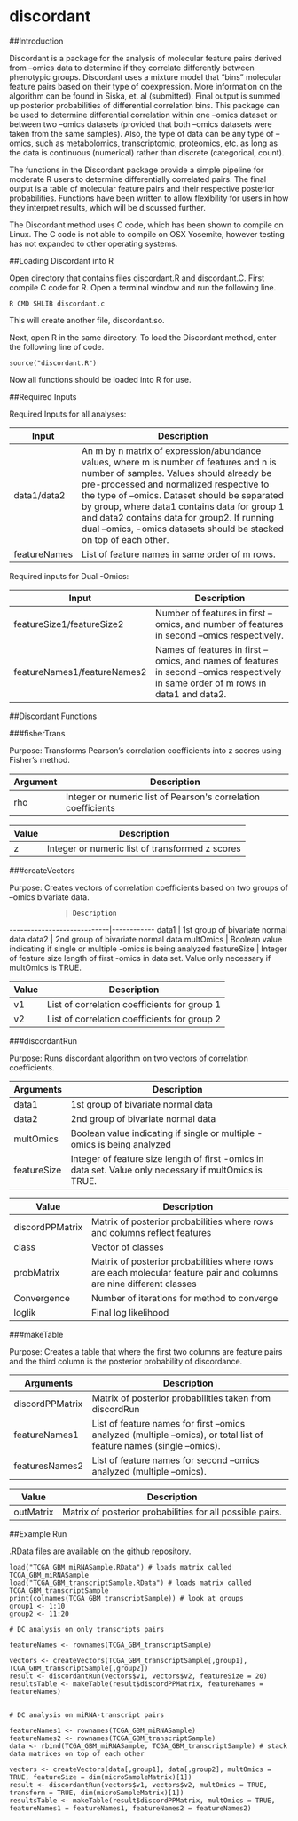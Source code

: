 # discordant

##Introduction

Discordant is a package for the analysis of molecular feature pairs derived from –omics data to determine if they correlate differently between phenotypic groups. Discordant uses a mixture model that “bins” molecular feature pairs based on their type of coexpression. More information on the algorithm can be found in Siska, et. al (submitted). Final output is summed up posterior probabilities of differential correlation bins. This package can be used to determine differential correlation within one –omics dataset or between two –omics datasets (provided that both –omics datasets were taken from the same samples). Also, the type of data can be any type of –omics, such as metabolomics, transcriptomic, proteomics, etc. as long as the data
is continuous (numerical) rather than discrete (categorical, count).

The functions in the Discordant package provide a simple pipeline for moderate R users to determine differentially correlated pairs. The final output is a table of molecular feature pairs and their respective posterior probabilities. Functions have been written to allow flexibility for users in how they interpret results, which will be discussed further.

The Discordant method uses C code, which has been shown to compile on Linux. The C code is not able to compile on OSX Yosemite, however testing has not expanded to other operating systems.

##Loading Discordant into R

Open directory that contains files discordant.R and discordant.C. First compile C code for R. Open a terminal window and run the following line.

```
R CMD SHLIB discordant.c
```

This will create another file, discordant.so.

Next, open R in the same directory. To load the Discordant method, enter the following line of code.

```
source("discordant.R")
```

Now all functions should be loaded into R for use.

##Required Inputs

Required Inputs for all analyses:

Input                       | Description
----------------------------|------------
data1/data2                 | An m by n matrix of expression/abundance values, where m is number of features and n is number of samples. Values should already be pre-processed and normalized respective to the type of –omics. Dataset should be separated by group, where data1 contains data for group 1 and data2 contains data for group2. If running dual –omics, -omics datasets should be stacked on top of each other.
featureNames                | List of feature names in same order of m rows.

Required inputs for Dual -Omics:

Input                       | Description
----------------------------|------------
featureSize1/featureSize2   | Number of features in first –omics, and number of features in second –omics respectively.
featureNames1/featureNames2 | Names of features in first –omics, and names of features in second –omics respectively in same order of m rows in data1 and data2.

##Discordant Functions

###fisherTrans

Purpose: Transforms Pearson’s correlation coefficients into z scores using Fisher’s method.


Argument        | Description
----------------|---------------------
rho             | Integer or numeric list of Pearson's correlation coefficients

Value           | Description
----------------|-------------------
z       | Integer or numeric list of transformed z scores

###createVectors

Purpose: Creates vectors of correlation coefficients based on two groups of –omics bivariate data.

                  | Description
----------------------------|------------
data1                       | 1st group of bivariate normal data
data2                       | 2nd group of bivariate normal data
multOmics	            | Boolean value indicating if single or multiple -omics is being analyzed
featureSize	            | Integer of feature size length of first -omics in data set. Value only necessary if multOmics is TRUE.

Value                       | Description
----------------------------|------------
v1                          | List of correlation coefficients for group 1
v2                          | List of correlation coefficients for group 2

###discordantRun

Purpose: Runs discordant algorithm on two vectors of correlation coefficients.

Arguments                   | Description
----------------------------|------------
data1                       | 1st group of bivariate normal data
data2                       | 2nd group of bivariate normal data
multOmics                   | Boolean value indicating if single or multiple -omics is being analyzed
featureSize                 | Integer of feature size length of first -omics in data set. Value only necessary if multOmics is TRUE.

Value                       | Description
----------------------------|------------
discordPPMatrix             | Matrix of posterior probabilities where rows and columns reflect features
class                       | Vector of classes
probMatrix                  | Matrix of posterior probabilities where rows are each molecular feature pair and columns are nine different classes
Convergence                 | Number of iterations for method to converge
loglik                      | Final log likelihood

###makeTable

Purpose: Creates a table that where the first two columns are feature pairs and the third column is the posterior probability of discordance.

Arguments                   | Description
----------------------------|------------
discordPPMatrix             | Matrix of posterior probabilities taken from discordRun
featureNames1               | List of feature names for first –omics analyzed (multiple –omics), or total list of feature names (single –omics).
featuresNames2              |List of feature names for second –omics analyzed (multiple –omics).

Value                       | Description
----------------------------|------------
outMatrix                   | Matrix of posterior probabilities for all possible pairs.

##Example Run

.RData files are available on the github repository.

```
load("TCGA_GBM_miRNASample.RData") # loads matrix called TCGA_GBM_miRNASample
load("TCGA_GBM_transcriptSample.RData") # loads matrix called TCGA_GBM_transcriptSample
print(colnames(TCGA_GBM_transcriptSample)) # look at groups
group1 <- 1:10
group2 <- 11:20

# DC analysis on only transcripts pairs

featureNames <- rownames(TCGA_GBM_transcriptSample)

vectors <- createVectors(TCGA_GBM_transcriptSample[,group1], TCGA_GBM_transcriptSample[,group2])
result <- discordantRun(vectors$v1, vectors$v2, featureSize = 20)
resultsTable <- makeTable(result$discordPPMatrix, featureNames = featureNames)


# DC analysis on miRNA-transcript pairs

featureNames1 <- rownames(TCGA_GBM_miRNASample)
featureNames2 <- rownames(TCGA_GBM_transcriptSample)
data <- rbind(TCGA_GBM_miRNASample, TCGA_GBM_transcriptSample) # stack data matrices on top of each other

vectors <- createVectors(data[,group1], data[,group2], multOmics = TRUE, featureSize = dim(microSampleMatrix)[1])
result <- discordantRun(vectors$v1, vectors$v2, multOmics = TRUE, transform = TRUE, dim(microSampleMatrix)[1])
resultsTable <- makeTable(result$discordPPMatrix, multOmics = TRUE, featureNames1 = featureNames1, featureNames2 = featureNames2)

